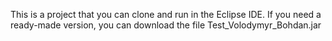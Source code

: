 This is a project that you can clone and run in the Eclipse IDE. If you need a ready-made version, you can download the file Test_Volodymyr_Bohdan.jar

